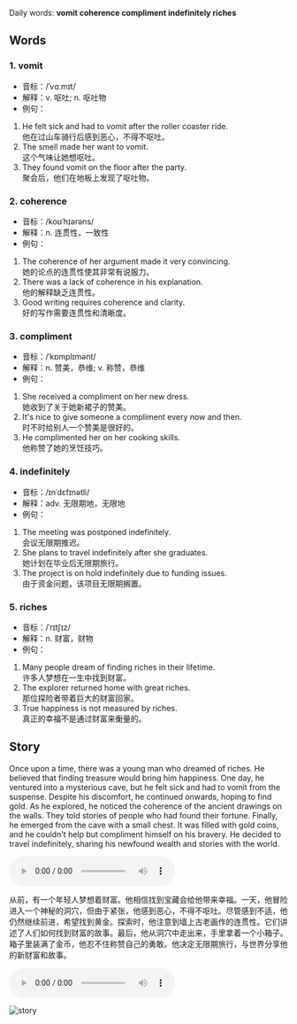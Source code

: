Daily words: **vomit coherence compliment indefinitely riches**

## Words
### 1. vomit
- 音标：/ˈvɑːmɪt/ <span style="cursor: pointer;" onclick="document.getElementById('audio-player-1').play()"><i class="fas fa-volume-up"></i></span>
<audio id="audio-player-1" src="https://files.dwong.top/words/vomit.mp3" style="display:none;"></audio>
- 解释：v. 呕吐; n. 呕吐物
- 例句：
1. He felt sick and had to vomit after the roller coaster ride.  
他在过山车骑行后感到恶心，不得不呕吐。  
2. The smell made her want to vomit.  
这个气味让她想呕吐。  
3. They found vomit on the floor after the party.  
聚会后，他们在地板上发现了呕吐物。  

### 2. coherence
- 音标：/koʊˈhɪərəns/ <span style="cursor: pointer;" onclick="document.getElementById('audio-player-2').play()"><i class="fas fa-volume-up"></i></span>
<audio id="audio-player-2" src="https://files.dwong.top/words/coherence.mp3" style="display:none;"></audio>
- 解释：n. 连贯性，一致性
- 例句：
1. The coherence of her argument made it very convincing.  
她的论点的连贯性使其非常有说服力。  
2. There was a lack of coherence in his explanation.  
他的解释缺乏连贯性。  
3. Good writing requires coherence and clarity.  
好的写作需要连贯性和清晰度。  

### 3. compliment
- 音标：/ˈkɒmplɪmənt/ <span style="cursor: pointer;" onclick="document.getElementById('audio-player-3').play()"><i class="fas fa-volume-up"></i></span>
<audio id="audio-player-3" src="https://files.dwong.top/words/compliment.mp3" style="display:none;"></audio>
- 解释：n. 赞美，恭维; v. 称赞，恭维
- 例句：
1. She received a compliment on her new dress.  
她收到了关于她新裙子的赞美。  
2. It's nice to give someone a compliment every now and then.  
时不时给别人一个赞美是很好的。  
3. He complimented her on her cooking skills.  
他称赞了她的烹饪技巧。  

### 4. indefinitely
- 音标：/ɪnˈdɛfɪnətli/ <span style="cursor: pointer;" onclick="document.getElementById('audio-player-4').play()"><i class="fas fa-volume-up"></i></span>
<audio id="audio-player-4" src="https://files.dwong.top/words/indefinitely.mp3" style="display:none;"></audio>
- 解释：adv. 无限期地，无限地
- 例句：
1. The meeting was postponed indefinitely.  
会议无限期推迟。  
2. She plans to travel indefinitely after she graduates.  
她计划在毕业后无限期旅行。  
3. The project is on hold indefinitely due to funding issues.  
由于资金问题，该项目无限期搁置。  

### 5. riches
- 音标：/ˈrɪtʃɪz/ <span style="cursor: pointer;" onclick="document.getElementById('audio-player-5').play()"><i class="fas fa-volume-up"></i></span>
<audio id="audio-player-5" src="https://files.dwong.top/words/riches.mp3" style="display:none;"></audio>
- 解释：n. 财富，财物
- 例句：
1. Many people dream of finding riches in their lifetime.  
许多人梦想在一生中找到财富。  
2. The explorer returned home with great riches.  
那位探险者带着巨大的财富回家。  
3. True happiness is not measured by riches.  
真正的幸福不是通过财富来衡量的。  

## Story
Once upon a time, there was a young man who dreamed of riches. He believed that finding treasure would bring him happiness. One day, he ventured into a mysterious cave, but he felt sick and had to vomit from the suspense. Despite his discomfort, he continued onwards, hoping to find gold. As he explored, he noticed the coherence of the ancient drawings on the walls. They told stories of people who had found their fortune. Finally, he emerged from the cave with a small chest. It was filled with gold coins, and he couldn't help but compliment himself on his bravery. He decided to travel indefinitely, sharing his newfound wealth and stories with the world.

<audio controls>
  <source src="https://files.dwong.top/story/2024-08-08-english.mp3" type="audio/mpeg">
  你的浏览器不支持音频元素。
</audio>
  

从前，有一个年轻人梦想着财富。他相信找到宝藏会给他带来幸福。一天，他冒险进入一个神秘的洞穴，但由于紧张，他感到恶心，不得不呕吐。尽管感到不适，他仍然继续前进，希望找到黄金。探索时，他注意到墙上古老画作的连贯性。它们讲述了人们如何找到财富的故事。最后，他从洞穴中走出来，手里拿着一个小箱子。箱子里装满了金币，他忍不住称赞自己的勇敢。他决定无限期旅行，与世界分享他的新财富和故事。

<audio controls>
  <source src="https://files.dwong.top/story/2024-08-08-chinese.mp3" type="audio/mpeg">
  你的浏览器不支持音频元素。
</audio>
  

![story](https://files.dwong.top/images/2024-08-08.png)

